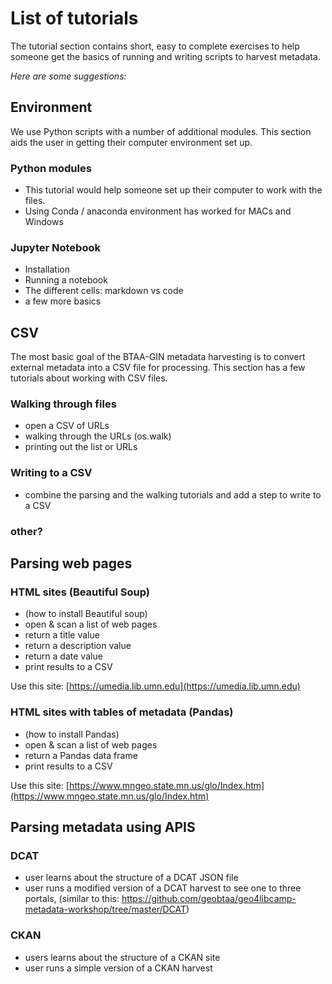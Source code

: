 # List of tutorials

The tutorial section contains short, easy to complete exercises to help someone get the basics of running and writing scripts to harvest metadata.

*Here are some suggestions:*

## Environment

We use Python scripts with a number of additional modules. This section aids the user in getting their computer environment set up.

### Python modules

- This tutorial would help someone set up their computer to work with the files. 
- Using Conda / anaconda environment has worked for MACs and Windows

### Jupyter Notebook

- Installation
- Running a notebook
- The different cells: markdown vs code
- a few more basics 



## CSV

The most basic goal of the BTAA-GIN metadata harvesting is to convert external metadata into a CSV file for processing.  This section has a few tutorials about working with CSV files.

### Walking through files

- open a CSV of URLs
- walking through the URLs (os.walk)
- printing out the list or URLs 

### Writing to a CSV

- combine the parsing and the walking tutorials and add a step to write to a CSV

### other?



## Parsing web pages 

### HTML sites (Beautiful Soup)

- (how to install Beautiful soup)
- open & scan a list of web pages
- return a title value
- return a description value
- return a date value
- print results to a CSV

Use this site: [https://umedia.lib.umn.edu](https://umedia.lib.umn.edu)


### HTML sites with tables of metadata (Pandas)

- (how to install Pandas)
- open & scan a list of web pages
- return a Pandas data frame
- print results to a CSV

Use this site: [https://www.mngeo.state.mn.us/glo/Index.htm](https://www.mngeo.state.mn.us/glo/Index.htm)


## Parsing metadata using APIS

### DCAT
- user learns about the structure of a DCAT JSON file
- user runs a modified version of a DCAT harvest to see one to three portals, (similar to this: https://github.com/geobtaa/geo4libcamp-metadata-workshop/tree/master/DCAT)

### CKAN
- users learns about the structure of a CKAN site
- user runs a simple version of a CKAN harvest

